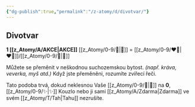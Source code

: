```yaml
---
{"dg-publish":true,"permalink":"/z-atomy/d/divotvar/"}
---
```


## Divotvar
**1 [[z_Atomy/A/AKCE\|AKCE]]**
[[z_Atomy/0-9/🐾\|🐾]] = [[z_Atomy/0-9/❤️‍🔥\|❤️‍🔥]]/[[z_Atomy/0-9/🔋\|🔋]]

Můžete se přeměnit v neškodnou suchozemskou bytost. *(např. kráva, veverka, myš atd.)*
Když jste přeměněni, rozumíte zvířecí řeči.

Tato podoba trvá, dokud neklesnou Vaše [[z_Atomy/0-9/💖\|💖]] na **0**, [[z_Atomy/0-9/✨\|✨]] Kouzlo nebo ji sami [[z_Atomy/A/Zdarma\|Zdarma]] ve svém [[z_Atomy/T/Tah\|Tahu]] nezrušíte.